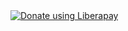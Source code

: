 <noscript>
<a href="https://liberapay.com/sub3suite/donate">
<img alt="Donate using Liberapay" src="https://liberapay.com/assets/widgets/donate.svg">
</a>
</noscript>